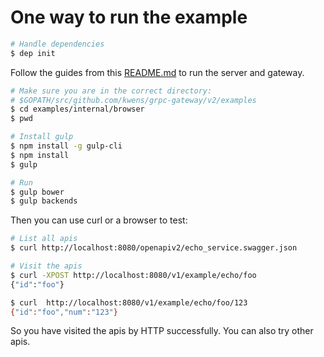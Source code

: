 # One way to run the example

```bash
# Handle dependencies
$ dep init
```

Follow the guides from this [README.md](./browser/README.md) to run the server and gateway.
```bash
# Make sure you are in the correct directory: 
# $GOPATH/src/github.com/kwens/grpc-gateway/v2/examples
$ cd examples/internal/browser
$ pwd

# Install gulp
$ npm install -g gulp-cli
$ npm install
$ gulp

# Run
$ gulp bower
$ gulp backends
```

Then you can use curl or a browser to test:

```bash
# List all apis
$ curl http://localhost:8080/openapiv2/echo_service.swagger.json

# Visit the apis
$ curl -XPOST http://localhost:8080/v1/example/echo/foo
{"id":"foo"}

$ curl  http://localhost:8080/v1/example/echo/foo/123
{"id":"foo","num":"123"}

```

So you have visited the apis by HTTP successfully. You can also try other apis.
